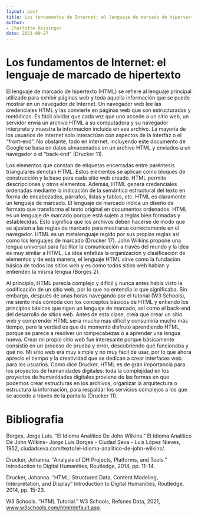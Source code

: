 ```yaml
---
layout: post
title: Los fundamentos de Internet: el lenguaje de marcado de hipertexto
author:
- Charlotte Kessinger
date: 2021-09-27
---
```


# Los fundamentos de Internet: el lenguaje de marcado de hipertexto

El lenguaje de marcado de hipertexto (HTML) se refiere al lenguaje principal utilizado para exhibir páginas web y toda aquella información que se puede mostrar en un navegador de Internet. Un navegador web lee las credenciales HTML y las convierte en páginas web que son estructuradas y metódicas. Es fácil olvidar que cada vez que uno accede a un sitio web, un servidor envía un archivo HTML a su computadora y su navegador interpreta y muestra la información incluida en ese archivo. La mayoría de los usuarios de Internet solo interactúan con aspectos de la interfaz o el “front-end”. No obstante, todo en internet, incluyendo este documento de Google se basa en datos almacenados en un archivo HTML y enviados a un navegador o el “back-end” (Drucker 11). 

Los elementos que constan de etiquetas encerradas entre paréntesis triangulares  denotan HTML. Estos elementos se aplican como bloques de construcción y la base para cada sitio web creado. HTML permite descripciones y otros elementos. Además, HTML genera credenciales ordenadas mediante la indicación de la semántica estructural del texto en forma de encabezados, párrafos, listas y tablas, etc. HTML es claramente un lenguaje de marcado. El lenguaje de marcado indica un diseño de formato que transforma el texto original en documentos ordenados. HTML es un lenguaje de marcado porque está sujeto a reglas bien formadas y establecidas. Esto significa que los archivos deben hacerse de modo que se ajusten a las reglas de marcado para mostrarse correctamente en el navegador. HTML es un metalenguaje regido por sus propias reglas así como los lenguajes de marcado (Drucker 17). John Wilkins propone una lengua universal para facilitar la comunicación a través del mundo y la idea es muy similar a HTML. La idea enfatiza la organización y clasificación de elementos y de esta manera, el lenguaje  HTML sirve como la fundación básica de todos los sitios web y es como todos sitios web hablan y entienden la misma lengua (Borges 2). 

Al principio, HTML parecía complejo y difícil y nunca antes había visto la codificación de un sitio web, por lo que no entendía lo que significaba. Sin embargo, después de unas horas navegando por el tutorial (W3 Schools), me siento más cómoda con los conceptos básicos de HTML y entiendo los principios básicos que rigen un  lenguaje de marcado, así como  el back-end del desarrollo de sitios web. Antes de esta clase, creía que crear un sitio web y comprender HTML sería mucho más difícil y consumiría mucho más tiempo, pero la verdad es que de momento disfruto aprendiendo HTML, porque se parece  a resolver un rompecabezas o a aprender una lengua nueva. Crear mi propio sitio web fue interesante porque básicamente consistió en un proceso de  prueba y error, descubriendo qué funcionaba y qué no. Mi sitio web era muy simple y no muy fácil de usar, por lo que ahora aprecio el tiempo y la creatividad que se dedican a crear interfaces web para los usuarios. Como dice Drucker, HTML es de gran importancia para los proyectos de humanidades digitales: toda la complejidad en los proyectos de humanidades digitales proviene de las formas en que podemos crear estructuras en los archivos, organizar la arquitectura o estructura la información, para respaldar los servicios complejos a los que se accede a través de la pantalla (Drucker 11).



# **Bibliografia**

Borges, Jorge Luis. “El Idioma Analítico De John Wilkins.” El Idioma Analítico De John Wilkins- Jorge Luis Borges - Ciudad Seva - Luis López Nieves, 1952, ciudadseva.com/texto/el-idioma-analitico-de-john-wilkins/. 

Drucker, Johanna. “Analysis of DH Projects, Platforms, and Tools.” Introduction to Digital Humanities, Routledge, 2014, pp. 11–14. 

Drucker, Johanna. “HTML: Structured Data, Content Modeling, Interpretation, and Display” Introduction to Digital Humanities, Routledge, 2014, pp. 15-23. 

W3 Schools. “HTML Tutorial.” W3 Schools, Refsnes Data, 2021, www.w3schools.com/html/default.asp. 





